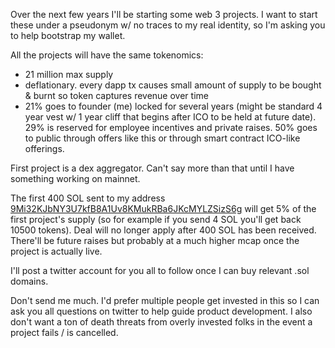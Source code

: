 Over the next few years I'll be starting some web 3 projects. I want to start these under a pseudonym w/ no traces to my real identity, so I'm asking you to help bootstrap my wallet.

All the projects will have the same tokenomics:
- 21 million max supply
- deflationary. every dapp tx causes small amount of supply to be bought & burnt so token captures revenue over time
- 21% goes to founder (me) locked for several years (might be standard 4 year vest w/ 1 year cliff that begins after ICO to be held at future date). 29% is reserved for employee incentives and private raises. 50% goes to public through offers like this or through smart contract ICO-like offerings.

First project is a dex aggregator. Can't say more than that until I have something working on mainnet.

The first 400 SOL sent to my address [9Mi32KJbNY3U7kfB8A1Uv8KMukRBa6JKcMYLZSizS6g](https://explorer.solana.com/address/9Mi32KJbNY3U7kfB8A1Uv8KMukRBa6JKcMYLZSizS6g) will get 5% of the first project's supply (so for example if you send 4 SOL you'll get back 10500 tokens). Deal will no longer apply after 400 SOL has been received. There'll be future raises but probably at a much higher mcap once the project is actually live.

I'll post a twitter account for you all to follow once I can buy relevant .sol domains.

Don't send me much. I'd prefer multiple people get invested in this so I can ask you all questions on twitter to help guide product development. I also don't want a ton of death threats from overly invested folks in the event a project fails / is cancelled.
